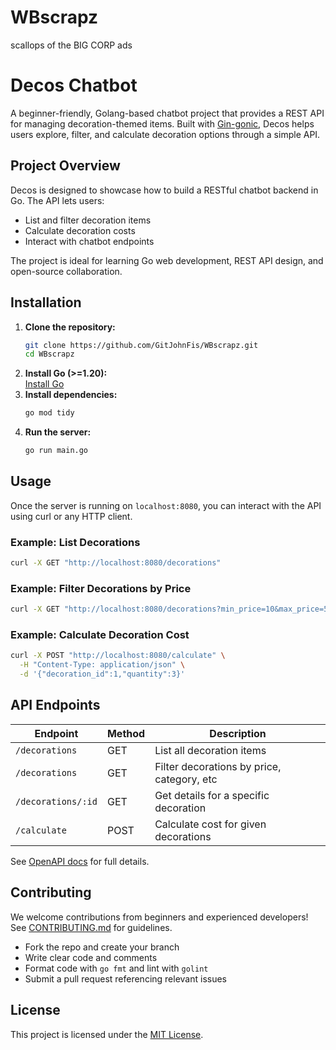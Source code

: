 # WBscrapz
scallops of the BIG CORP ads

# Decos Chatbot

A beginner-friendly, Golang-based chatbot project that provides a REST API for managing decoration-themed items. Built with [Gin-gonic](https://github.com/gin-gonic/gin), Decos helps users explore, filter, and calculate decoration options through a simple API.

## Project Overview

Decos is designed to showcase how to build a RESTful chatbot backend in Go. The API lets users:
- List and filter decoration items
- Calculate decoration costs
- Interact with chatbot endpoints

The project is ideal for learning Go web development, REST API design, and open-source collaboration.

## Installation

1. **Clone the repository:**
    ```sh
    git clone https://github.com/GitJohnFis/WBscrapz.git
    cd WBscrapz
    ```
2. **Install Go (>=1.20):**  
   [Install Go](https://golang.org/doc/install)
3. **Install dependencies:**
    ```sh
    go mod tidy
    ```
4. **Run the server:**
    ```sh
    go run main.go
    ```

## Usage

Once the server is running on `localhost:8080`, you can interact with the API using curl or any HTTP client.

### Example: List Decorations

```sh
curl -X GET "http://localhost:8080/decorations"
```

### Example: Filter Decorations by Price

```sh
curl -X GET "http://localhost:8080/decorations?min_price=10&max_price=50"
```

### Example: Calculate Decoration Cost

```sh
curl -X POST "http://localhost:8080/calculate" \
  -H "Content-Type: application/json" \
  -d '{"decoration_id":1,"quantity":3}'
```

## API Endpoints

| Endpoint                | Method | Description                               |
|-------------------------|--------|-------------------------------------------|
| `/decorations`          | GET    | List all decoration items                 |
| `/decorations`          | GET    | Filter decorations by price, category, etc|
| `/decorations/:id`      | GET    | Get details for a specific decoration     |
| `/calculate`            | POST   | Calculate cost for given decorations      |

See [OpenAPI docs](./docs/openapi.yaml) for full details.

## Contributing

We welcome contributions from beginners and experienced developers!  
See [CONTRIBUTING.md](CONTRIBUTING.md) for guidelines.

- Fork the repo and create your branch
- Write clear code and comments
- Format code with `go fmt` and lint with `golint`
- Submit a pull request referencing relevant issues

## License

This project is licensed under the [MIT License](LICENSE).
